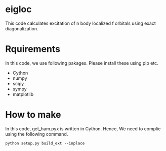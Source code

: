 # eigloc
This code calculates excitation of n body localized f orbitals using exact diagonalization.

# Rquirements
In this code, we use following pakages. Please install these using pip etc.

- Cython
- numpy
- scipy
- sympy
- matplotlib

# How to make
In this code, get_ham.pyx is written in Cython.
Hence, We need to complie using the following command.

`python setup.py build_ext --inplace`

